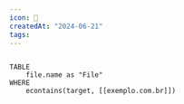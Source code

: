 ```yaml
---
icon: 🎯
createdAt: "2024-06-21"
tags:
---
```


```dataview

TABLE 
	file.name as "File"
WHERE
	econtains(target, [[exemplo.com.br]])
```
